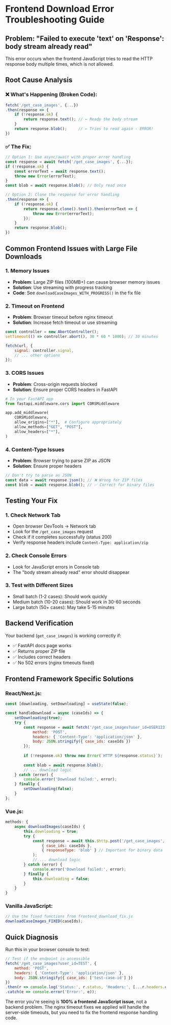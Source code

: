 # Frontend Download Error Troubleshooting Guide

## Problem: "Failed to execute 'text' on 'Response': body stream already read"

This error occurs when the frontend JavaScript tries to read the HTTP response body multiple times, which is not allowed.

## Root Cause Analysis

### ❌ What's Happening (Broken Code):
```javascript
fetch('/get_case_images', {...})
.then(response => {
    if (!response.ok) {
        return response.text(); // ← Reads the body stream
    }
    return response.blob();     // ← Tries to read again - ERROR!
})
```

### ✅ The Fix:
```javascript
// Option 1: Use async/await with proper error handling
const response = await fetch('/get_case_images', {...});
if (!response.ok) {
    const errorText = await response.text();
    throw new Error(errorText);
}
const blob = await response.blob(); // Only read once

// Option 2: Clone the response for error handling
.then(response => {
    if (!response.ok) {
        return response.clone().text().then(errorText => {
            throw new Error(errorText);
        });
    }
    return response.blob();
})
```

## Common Frontend Issues with Large File Downloads

### 1. **Memory Issues**
- **Problem**: Large ZIP files (100MB+) can cause browser memory issues
- **Solution**: Use streaming with progress tracking
- **Code**: See `downloadCaseImages_WITH_PROGRESS()` in the fix file

### 2. **Timeout on Frontend**
- **Problem**: Browser timeout before nginx timeout
- **Solution**: Increase fetch timeout or use streaming
```javascript
const controller = new AbortController();
setTimeout(() => controller.abort(), 30 * 60 * 1000); // 30 minutes

fetch(url, { 
    signal: controller.signal,
    // ... other options
});
```

### 3. **CORS Issues**
- **Problem**: Cross-origin requests blocked
- **Solution**: Ensure proper CORS headers in FastAPI
```python
# In your FastAPI app
from fastapi.middleware.cors import CORSMiddleware

app.add_middleware(
    CORSMiddleware,
    allow_origins=["*"],  # Configure appropriately
    allow_methods=["GET", "POST"],
    allow_headers=["*"],
)
```

### 4. **Content-Type Issues**
- **Problem**: Browser trying to parse ZIP as JSON
- **Solution**: Ensure proper headers
```javascript
// Don't try to parse as JSON
const data = await response.json(); // ❌ Wrong for ZIP files
const blob = await response.blob(); // ✅ Correct for binary files
```

## Testing Your Fix

### 1. **Check Network Tab**
- Open browser DevTools → Network tab
- Look for the `/get_case_images` request
- Check if it completes successfully (status 200)
- Verify response headers include `Content-Type: application/zip`

### 2. **Check Console Errors**
- Look for JavaScript errors in Console tab
- The "body stream already read" error should disappear

### 3. **Test with Different Sizes**
- Small batch (1-2 cases): Should work quickly
- Medium batch (10-20 cases): Should work in 30-60 seconds  
- Large batch (50+ cases): May take 5-15 minutes

## Backend Verification

Your backend (`get_case_images`) is working correctly if:
- ✅ FastAPI docs page works
- ✅ Returns proper ZIP file
- ✅ Includes correct headers
- ✅ No 502 errors (nginx timeouts fixed)

## Frontend Framework Specific Solutions

### React/Next.js:
```jsx
const [downloading, setDownloading] = useState(false);

const handleDownload = async (caseIds) => {
    setDownloading(true);
    try {
        const response = await fetch('/get_case_images?user_id=USER123', {
            method: 'POST',
            headers: { 'Content-Type': 'application/json' },
            body: JSON.stringify({ case_ids: caseIds })
        });
        
        if (!response.ok) throw new Error(`HTTP ${response.status}`);
        
        const blob = await response.blob();
        // ... download logic
    } catch (error) {
        console.error('Download failed:', error);
    } finally {
        setDownloading(false);
    }
};
```

### Vue.js:
```javascript
methods: {
    async downloadImages(caseIds) {
        this.downloading = true;
        try {
            const response = await this.$http.post('/get_case_images', 
                { case_ids: caseIds },
                { responseType: 'blob' } // Important for binary data
            );
            // ... download logic
        } catch (error) {
            console.error('Download failed:', error);
        } finally {
            this.downloading = false;
        }
    }
}
```

### Vanilla JavaScript:
```javascript
// Use the fixed functions from frontend_download_fix.js
downloadCaseImages_FIXED(caseIds);
```

## Quick Diagnosis

Run this in your browser console to test:
```javascript
// Test if the endpoint is accessible
fetch('/get_case_images?user_id=TEST', {
    method: 'POST',
    headers: { 'Content-Type': 'application/json' },
    body: JSON.stringify({ case_ids: ['test-case-id'] })
})
.then(r => console.log('Status:', r.status, 'Headers:', [...r.headers.entries()]))
.catch(e => console.error('Error:', e));
```

The error you're seeing is **100% a frontend JavaScript issue**, not a backend problem. The nginx timeout fixes we applied will handle the server-side timeouts, but you need to fix the frontend response handling code.

